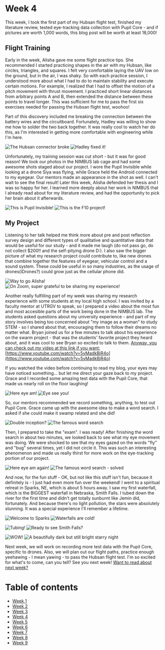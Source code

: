 # Week 4
This week, I took the first part of my Hubsan flight test, finished my literature review, tested eye-tracking data collection with Pupil Core - and if pictures are worth 1,000 words, this blog post will be worth at least 18,000! 

## Flight Training
Early in the week, Alisha gave me some flight practice tips. She recommended I started practicing shapes in the air with my Hubsan, like circles, triangles, and squares. I felt very comfortable laying the UAV low on the ground, but in the air, I was shaky. So with each practice session, I understood more about what I had to do to maintain stability and execute certain motions. For example, I realized that I had to offset the motion of a pitch movement with thrust movement. I practiced short linear distances from arbitrary points A and B, then extended the distance between these points to travel longer. This was sufficient for me to pass the first six exercises needed for passing the Hubsan flight test, woohoo!

Part of this discovery included me breaking the connection between the battery wires and the circuitboard. Fortunately, Hadley was willing to show me how to solder the two back together. It was really cool to watch her do this, as I'm interested in getting more comfortable with engineering while I'm here. 

![The Hubsan connector broke ](HallasWK4-01.jpg) ![Hadley fixed it! ](HallasWK4-02.jpg)

Unfortunately, my training session was cut short - but it was for good reason! We took our photos in the NIMBUS lab cage and had some awesome shots staged about our project. I wore the Pupil Invisible while looking at a drone Siya was flying, while Grace held the Android connected to my eyegear. Our mentors made an appearance in the shot as well. I can't wait to see the final result! Later this week, Alisha defended her thesis and I was so happy for her. I learned more deeply about her work in NIMBUS that I already read about for my literature review, and had the opportunity to pick her brain about it afterwards.

![This is Pupil Invisible! ](HallasWK4-03.jpg) ![This is the F10 project! ](HallasWK4-04.jpg)

## My Project
Listening to her talk helped me think more about pre and post reflection survey design and different types of qualitative and quantitative data that would be useful for our study - and it made me laugh (do not pass go, do not collect $200!! and the self-pitying drone D:). I also saw the bigger picture of what my research project could contribute to, like new drones that combine together the features of eyegear, vehicular control and a sound system. These could be useful in so many industries, as the usage of drones(iDrones?) could grow just as the cellular phone did.

![Way to go Alisha! ](HallasWK4-05.jpg) ![On Zoom, super grateful to be sharing my experience! ](HallasWK4-06.jpg) 

Another really fulfilling part of my week was sharing my research experience with some students at my local high school. I was invited by a faculty mentor at UTRGV to speak, so I prepared a video about the most fun and most accesible parts of the work being done in the NIMBUS lab. The students asked questions about my university experience - and part of my story involves being too concerned about "my image as a woman" to study STEM - so I shared about that, encouraging them to follow their dreams no matter what. Bryan joined us for a few minutes to talk about his experience on the swarm project - that was the students' favorite project they heard about, and it was cool to see Bryan so excited to talk to them. [Anyway, you can check out my video at this link if you want:](https://www.youtube.com/watch?v=5yMadkBjR4o)
[https://www.youtube.com/watch?v=5yMadkBjR4o](https://www.youtube.com/watch?v=5yMadkBjR4o)

If you watched the video before continuing to read my blog, your eyes may have noticed something... but let me direct your gaze back to my project. Grace and I recorded some amazing test data with the Pupil Core, that made us nearly roll on the floor laughing! 

![Here eye am! ](HallasWK4-07.jpg) ![Eye see you! ](HallasWK4-09.jpg)

So, our mentors recommended we record something, anything, to test out Pupil Core. Grace came up with the awesome idea to make a word search. I asked if she could make it swamp related and she did!

![Double inception? ](HallasWK4-08.jpg) ![The famous word search ](HallasWK4-10.jpg)

Then, I prepared to take the "exam". I was ready! After finishing the word search in about two minutes, we looked back to see what my eye movement was doing. We were shocked to see that my eyes gazed on the words "fly" and "bug" several times, yet I did not circle it. This was such an interesting phenomenon and made us really thirst for more work on the eye-tracking portion of our project.

![Here eye am again! ](HallasWK4-11.jpg) ![The famous word search - solved ](HallasWK4-12.jpg)

And now, for the fun stuff - OK, but not like this stuff isn't fun, because it definitely is - I just had even more fun over the weekend! I went to a spiritual retreat in Sparks, NE, which is about 5 hours away. I saw my first waterfall, which is the BIGGEST waterfall in Nebraska, Smith Falls. I tubed down the river for the first time and didn't get totally sunburnt like Jemin did, fortunately. And because there's no light pollution, the stars were absolutely stunning. It was a special experience I'll remember a lifetime. 

![Welcome to Sparks](HallasWK4-13.jpg) ![Waterfalls are cold! ](HallasWK4-14.jpg)

![Tubing!](HallasWK4-15.jpg) ![Ready to see Smith Falls? ](HallasWK4-16.jpg)

![WOW! ](HallasWK4-17.jpg) ![A beautifully dark but still bright starry night ](HallasWK4-18.jpg)

Next week, we will work on recording more test data with the Pupil Core, specific to drones. Also, we will plan out our flight paths, practice enough yeehawing - I mean yawing - to pass the Hubsan flight test. I'm so excited for what's to come, can you tell? See you next week! [Want to read about next week?](./5/HallasWK5.md)

# Table of contents
* [Week 1](./1/HallasWK1.md)
* [Week 2](./2/HallasWK2.md)
* [Week 3](./3/HallasWK3.md)
* [Week 4](./4/HallasWK4.md)
* [Week 5](./5/HallasWK5.md)
* [Week 6](./6/HallasWK6.md)
* [Week 7](./7/HallasWK7.md)
* [Week 8](./8/HallasWK8.md)
* [Week 9](./9/HallasWK9.md)